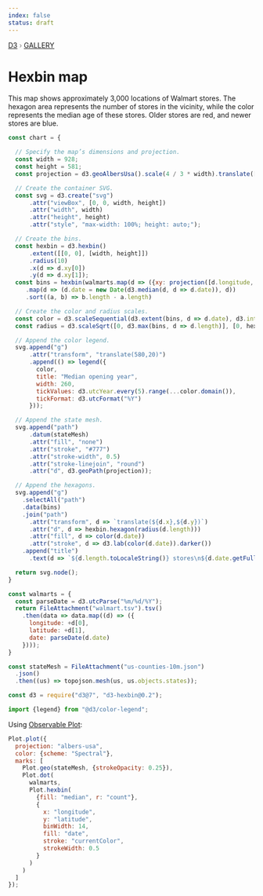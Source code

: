 ```yaml
---
index: false
status: draft
---
```


<div style="color: grey; font: 13px/25.5px var(--sans-serif); text-transform: uppercase;"><h1 style="display: none;">Hexbin map</h1><a href="https://d3js.org/">D3</a> › <a href="/@d3/gallery">Gallery</a></div>

# Hexbin map

This map shows approximately 3,000 locations of Walmart stores. The hexagon area represents the number of stores in the vicinity, while the color represents the median age of these stores. Older stores are red, and newer stores are blue.

```js echo
const chart = {

  // Specify the map’s dimensions and projection.
  const width = 928;
  const height = 581;
  const projection = d3.geoAlbersUsa().scale(4 / 3 * width).translate([width / 2, height / 2]);

  // Create the container SVG.
  const svg = d3.create("svg")
      .attr("viewBox", [0, 0, width, height])
      .attr("width", width)
      .attr("height", height)
      .attr("style", "max-width: 100%; height: auto;");

  // Create the bins.
  const hexbin = d3.hexbin()
      .extent([[0, 0], [width, height]])
      .radius(10)
      .x(d => d.xy[0])
      .y(d => d.xy[1]);
  const bins = hexbin(walmarts.map(d => ({xy: projection([d.longitude, d.latitude]), date: d.date})))
     .map(d => (d.date = new Date(d3.median(d, d => d.date)), d))
     .sort((a, b) => b.length - a.length)

  // Create the color and radius scales.
  const color = d3.scaleSequential(d3.extent(bins, d => d.date), d3.interpolateSpectral);
  const radius = d3.scaleSqrt([0, d3.max(bins, d => d.length)], [0, hexbin.radius() * Math.SQRT2]);

  // Append the color legend.
  svg.append("g")
      .attr("transform", "translate(580,20)")
      .append(() => legend({
        color,
        title: "Median opening year",
        width: 260,
        tickValues: d3.utcYear.every(5).range(...color.domain()),
        tickFormat: d3.utcFormat("%Y")
      }));

  // Append the state mesh.
  svg.append("path")
      .datum(stateMesh)
      .attr("fill", "none")
      .attr("stroke", "#777")
      .attr("stroke-width", 0.5)
      .attr("stroke-linejoin", "round")
      .attr("d", d3.geoPath(projection));

  // Append the hexagons.
  svg.append("g")
    .selectAll("path")
    .data(bins)
    .join("path")
      .attr("transform", d => `translate(${d.x},${d.y})`)
      .attr("d", d => hexbin.hexagon(radius(d.length)))
      .attr("fill", d => color(d.date))
      .attr("stroke", d => d3.lab(color(d.date)).darker())
    .append("title")
      .text(d => `${d.length.toLocaleString()} stores\n${d.date.getFullYear()} median opening`);

  return svg.node();
}
```

```js echo
const walmarts = {
  const parseDate = d3.utcParse("%m/%d/%Y");
  return FileAttachment("walmart.tsv").tsv()
    .then(data => data.map((d) => ({
      longitude: +d[0],
      latitude: +d[1],
      date: parseDate(d.date)
    })));
}
```

```js echo
const stateMesh = FileAttachment("us-counties-10m.json")
  .json()
  .then((us) => topojson.mesh(us, us.objects.states));
```

```js echo
const d3 = require("d3@7", "d3-hexbin@0.2");
```

```js echo
import {legend} from "@d3/color-legend";
```

Using [Observable Plot](/plot/):

```js echo
Plot.plot({
  projection: "albers-usa",
  color: {scheme: "Spectral"},
  marks: [
    Plot.geo(stateMesh, {strokeOpacity: 0.25}),
    Plot.dot(
      walmarts,
      Plot.hexbin(
        {fill: "median", r: "count"},
        {
          x: "longitude",
          y: "latitude",
          binWidth: 14,
          fill: "date",
          stroke: "currentColor",
          strokeWidth: 0.5
        }
      )
    )
  ]
});
```
